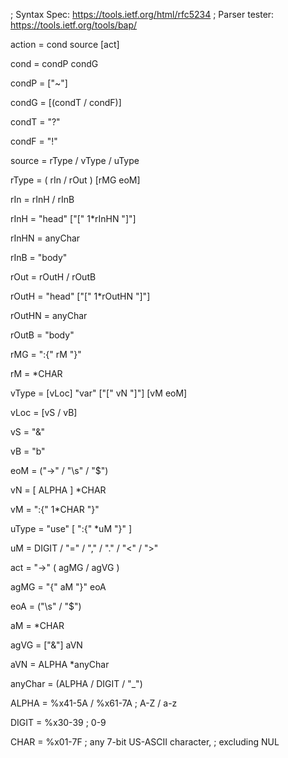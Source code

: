 ; Syntax Spec:   https://tools.ietf.org/html/rfc5234
; Parser tester: https://tools.ietf.org/tools/bap/

action = cond source [act]

cond = condP condG

condP = ["~"]

condG = [(condT / condF)]

condT = "?"

condF = "!"

source = rType / vType / uType

rType = ( rIn / rOut ) [rMG eoM]

rIn = rInH / rInB

rInH = "head" ["[" 1*rInHN "]"]

rInHN = anyChar

rInB = "body"

rOut = rOutH / rOutB

rOutH = "head" ["[" 1*rOutHN "]"]

rOutHN = anyChar

rOutB = "body"

rMG = ":{" rM "}"

rM = *CHAR

vType = [vLoc] 
    "var" ["[" vN "]"]
    [vM eoM]
    
vLoc = [vS / vB]

vS = "&"

vB = "b"

eoM = ("->" / "\s" / "$")

vN = [ ALPHA ] *CHAR

vM = ":{" 1*CHAR "}"

uType = "use" [ ":{" *uM "}" ]

uM = DIGIT / "=" / "," / "." / "<" / ">"

act = "->" ( agMG / agVG )

agMG = "{" aM "}" eoA

eoA = ("\s" / "$")

aM = *CHAR

agVG = ["&"] aVN

aVN = ALPHA *anyChar

anyChar = (ALPHA / DIGIT / "_")

ALPHA = %x41-5A / %x61-7A  ; A-Z / a-z

DIGIT = %x30-39  ; 0-9

CHAR =  %x01-7F  ; any 7-bit US-ASCII character,
                 ;  excluding NUL
